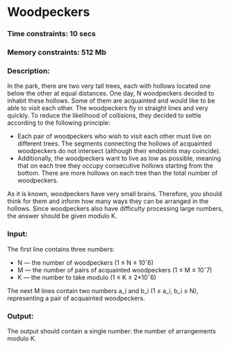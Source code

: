 # Woodpeckers

### Time constraints: 10 secs
### Memory constraints: 512 Mb

### Description:
In the park, there are two very tall trees, each with hollows located one below the other at equal distances. One day, N woodpeckers decided to inhabit these hollows. Some of them are acquainted and would like to be able to visit each other. The woodpeckers fly in straight lines and very quickly. To reduce the likelihood of collisions, they decided to settle according to the following principle:
- Each pair of woodpeckers who wish to visit each other must live on different trees. The segments connecting the hollows of acquainted woodpeckers do not intersect (although their endpoints may coincide).
- Additionally, the woodpeckers want to live as low as possible, meaning that on each tree they occupy consecutive hollows starting from the bottom. There are more hollows on each tree than the total number of woodpeckers.

As it is known, woodpeckers have very small brains. Therefore, you should think for them and inform how many ways they can be arranged in the hollows. Since woodpeckers also have difficulty processing large numbers, the answer should be given modulo K.

### Input:
The first line contains three numbers:
- N — the number of woodpeckers (1 ≤ N ≤ 10ˆ6)
- M — the number of pairs of acquainted woodpeckers (1 ≤ M ≤ 10ˆ7)
- K — the number to take modulo (1 ≤ K ≤ 2*10ˆ6)

The next M lines contain two numbers a_i and b_i (1 ≤ a_i, b_i ≤ N), representing a pair of acquainted woodpeckers.

### Output:
The output should contain a single number: the number of arrangements modulo K.
